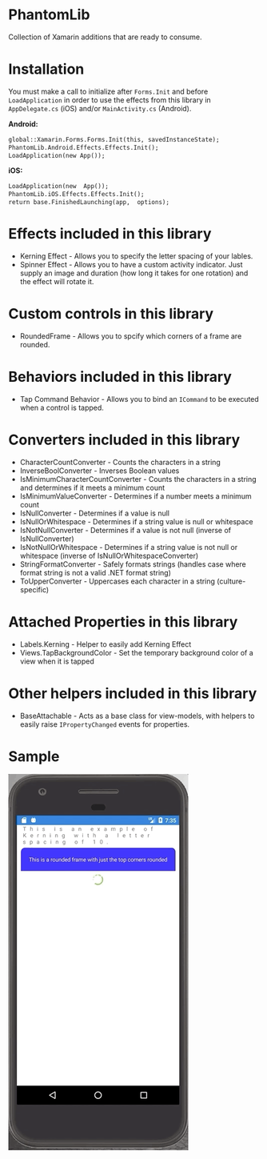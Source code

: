 # PhantomLib
Collection of Xamarin additions that are ready to consume.

# Installation
You must make a call to initialize after `Forms.Init` and before `LoadApplication` in order to use the effects from this library in `AppDelegate.cs` (iOS) and/or `MainActivity.cs` (Android).

**Android:**
  ```
global::Xamarin.Forms.Forms.Init(this, savedInstanceState);
PhantomLib.Android.Effects.Effects.Init();
LoadApplication(new App());
```
**iOS:**
```
LoadApplication(new  App());  
PhantomLib.iOS.Effects.Effects.Init();  
return base.FinishedLaunching(app,  options);
```
            


# Effects included in this library
* Kerning Effect - Allows you to specify the letter spacing of your lables.
* Spinner Effect - Allows you to have a custom activity indicator. Just supply an image and duration (how long it takes for one rotation) and the effect will rotate it.

# Custom controls in this library
* RoundedFrame - Allows you to spcify which corners of a frame are rounded.

# Behaviors included in this library
* Tap Command Behavior - Allows you to bind an `ICommand` to be executed when a control is tapped.

# Converters included in this library
* CharacterCountConverter - Counts the characters in a string
* InverseBoolConverter - Inverses Boolean values
* IsMinimumCharacterCountConverter - Counts the characters in a string and determines if it meets a minimum count
* IsMinimumValueConverter - Determines if a number meets a minimum count
* IsNullConverter - Determines if a value is null
* IsNullOrWhitespace - Determines if a string value is null or whitespace
* IsNotNullConverter - Determines if a value is not null (inverse of IsNullConverter)
* IsNotNullOrWhitespace - Determines if a string value is not null or whitespace (inverse of IsNullOrWhitespaceConverter)
* StringFormatConverter - Safely formats strings (handles case where format string is not a valid .NET format string)
* ToUpperConverter - Uppercases each character in a string (culture-specific)

# Attached Properties in this library
* Labels.Kerning - Helper to easily add Kerning Effect
* Views.TapBackgroundColor - Set the temporary background color of a view when it is tapped

# Other helpers included in this library
* BaseAttachable - Acts as a base class for view-models, with helpers to easily raise `IPropertyChanged` events for properties.

# Sample
![Sample Image](Images/Sample2.gif)

